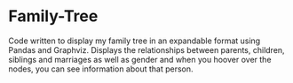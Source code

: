 # Family-Tree
Code written to display my family tree in an expandable format using Pandas and Graphviz. Displays the relationships between parents, children, siblings and marriages as well as gender and when you hoover over the nodes, you can see information about that person.
